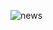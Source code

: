 ![news](https://sun9-75.userapi.com/impg/zcEPZNkAMvArJDP9JX5TGvu5qOe8zwdODndc3w/FkqzBV8EaZg.jpg?size=2126x1417&quality=95&sign=60aceda60faef833928beab6c716baae&type=album.jpeg)
